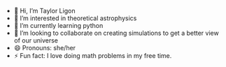 - 👋 Hi, I’m Taylor Ligon
- 👀 I’m interested in theoretical astrophysics
- 🌱 I’m currently learning python
- 💞️ I’m looking to collaborate on creating simulations to get a better view of our universe
- 😄 Pronouns: she/her
- ⚡ Fun fact: I love doing math problems in my free time.

<!---
ligonttaylor/ligonttaylor is a ✨ special ✨ repository because its `README.md` (this file) appears on your GitHub profile.
You can click the Preview link to take a look at your changes.
--->
